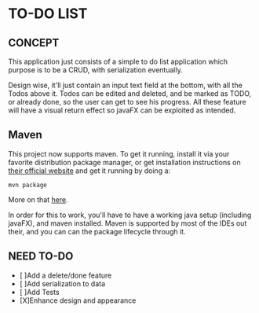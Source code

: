 # TO-DO LIST

## CONCEPT

This application just consists of a simple to do list application which purpose is to be a CRUD, with
serialization eventually.

Design wise, it'll just contain an input text field at the bottom, with all the Todos above it.  Todos can be
edited and deleted, and be marked as TODO, or already done, so the user can get to see his progress.  All these
feature will have a visual return effect so javaFX can be exploited as intended.

## Maven
This project now supports maven. To get it running, install it via your favorite distribution package
manager, or get installation instructions on [their official website][maven install] and get it running by
doing a: 
``` 
mvn package
```
More on that [here][maven run]. 

In order for this to work, you'll have to have a working java setup (including javaFX), and maven installed.
Maven is supported by most of the IDEs out their, and you can can the package lifecycle through it.

## NEED TO-DO

* [ ]Add a delete/done feature
* [ ]Add serialization to data
* [ ]Add Tests
* [X]Enhance design and appearance

[maven run]: https://maven.apache.org/run.html
[maven install]: https://maven.apache.org/install.html
